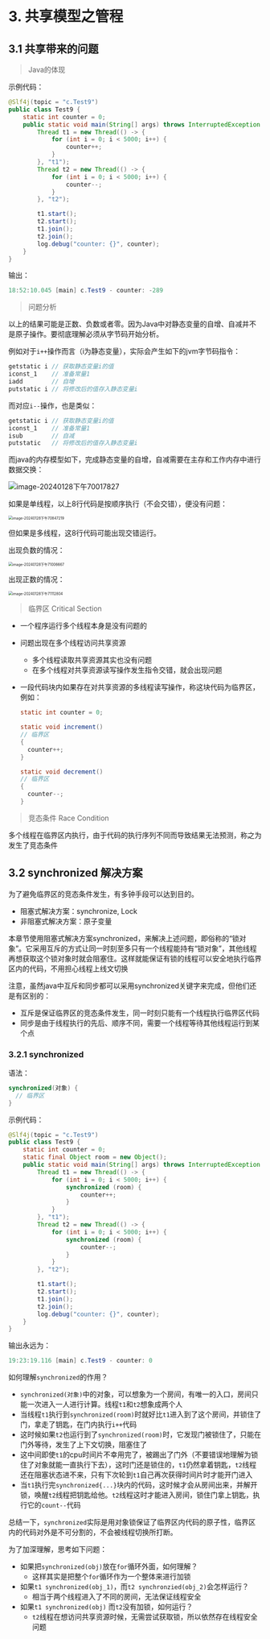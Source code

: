 # 3. 共享模型之管程

## 3.1 共享带来的问题

> Java的体现

示例代码：

```java
@Slf4j(topic = "c.Test9")
public class Test9 {
    static int counter = 0;
    public static void main(String[] args) throws InterruptedException {
        Thread t1 = new Thread(() -> {
            for (int i = 0; i < 5000; i++) {
                counter++;
            }
        }, "t1");
        Thread t2 = new Thread(() -> {
            for (int i = 0; i < 5000; i++) {
                counter--;
            }
        }, "t2");

        t1.start();
        t2.start();
        t1.join();
        t2.join();
        log.debug("counter: {}", counter);
    }
}
```

输出：

```java
18:52:10.045 [main] c.Test9 - counter: -289
```

> 问题分析

以上的结果可能是正数、负数或者零。因为Java中对静态变量的自增、自减并不是原子操作。要彻底理解必须从字节码开始分析。

例如对于`i++`操作而言（i为静态变量），实际会产生如下的jvm字节码指令：

```java
getstatic i // 获取静态变量i的值
iconst_1    // 准备常量1
iadd        // 自增
putstatic i // 将修改后的值存入静态变量i
```

而对应`i--`操作，也是类似：

```java
getstatic i // 获取静态变量i的值
iconst_1    // 准备常量1
isub        // 自减
putstatic   // 将修改后的值存入静态变量i
```

而java的内存模型如下，完成静态变量的自增，自减需要在主存和工作内存中进行数据交换：

![image-20240128下午70017827](/images/concurrency/1/8.png)

如果是单线程，以上8行代码是按顺序执行（不会交错），便没有问题：

<img src="/images/concurrency/1/9.png" alt="image-20240128下午70847219" style="zoom:50%;" />

但如果是多线程，这8行代码可能出现交错运行。

出现负数的情况：

<img src="/images/concurrency/1/10.png" alt="image-20240128下午71006667" style="zoom:50%;" />

出现正数的情况：

<img src="/images/concurrency/1/11.png" alt="image-20240128下午71112804" style="zoom:50%;" />

> 临界区 Critical Section

- 一个程序运行多个线程本身是没有问题的

- 问题出现在多个线程访问共享资源

  - 多个线程读取共享资源其实也没有问题
  - 在多个线程对共享资源读写操作发生指令交错，就会出现问题

- 一段代码块内如果存在对共享资源的多线程读写操作，称这块代码为临界区，例如：

  ```java
  static int counter = 0;
  
  static void increment()
  // 临界区
  {
    counter++;
  }
  
  static void decrement()
  // 临界区
  {
    counter--;
  }
  ```

> 竞态条件 Race Condition

多个线程在临界区内执行，由于代码的执行序列不同而导致结果无法预测，称之为发生了竞态条件

## 3.2 synchronized 解决方案

为了避免临界区的竞态条件发生，有多钟手段可以达到目的。

- 阻塞式解决方案：synchronize, Lock
- 非阻塞式解决方案：原子变量

本章节使用阻塞式解决方案synchronized，来解决上述问题，即俗称的“锁对象”。它采用互斥的方式让同一时刻至多只有一个线程能持有“锁对象”，其他线程再想获取这个锁对象时就会阻塞住。这样就能保证有锁的线程可以安全地执行临界区内的代码，不用担心线程上线文切换

注意，虽然java中互斥和同步都可以采用synchronized关键字来完成，但他们还是有区别的：

- 互斥是保证临界区的竞态条件发生，同一时刻只能有一个线程执行临界区代码
- 同步是由于线程执行的先后、顺序不同，需要一个线程等待其他线程运行到某个点

### 3.2.1 synchronized

语法：

```java
synchronized(对象) {
  // 临界区
}
```

示例代码：

```java
@Slf4j(topic = "c.Test9")
public class Test9 {
    static int counter = 0;
    static final Object room = new Object();
    public static void main(String[] args) throws InterruptedException {
        Thread t1 = new Thread(() -> {
            for (int i = 0; i < 5000; i++) {
                synchronized (room) {
                    counter++;
                }
            }
        }, "t1");
        Thread t2 = new Thread(() -> {
            for (int i = 0; i < 5000; i++) {
                synchronized (room) {
                    counter--;
                }
            }
        }, "t2");

        t1.start();
        t2.start();
        t1.join();
        t2.join();
        log.debug("counter: {}", counter);
    }
}
```

输出永远为：

```java
19:23:19.116 [main] c.Test9 - counter: 0
```

如何理解`synchronized`的作用？

- `synchronized(对象)`中的对象，可以想象为一个房间，有唯一的入口，房间只能一次进入一人进行计算。线程`t1`和`t2`想象成两个人
- 当线程`t1`执行到`synchronized(room)`时就好比`t1`进入到了这个房间，并锁住了门，拿走了钥匙，在门内执行`i++`代码
- 这时候如果`t2`也运行到了`synchronized(room)`时，它发现门被锁住了，只能在门外等待，发生了上下文切换，阻塞住了
- 这中间即使`t1`的cpu时间片不幸用完了，被踢出了门外（不要错误地理解为锁住了对象就能一直执行下去），这时门还是锁住的，`t1`仍然拿着钥匙，`t2`线程还在阻塞状态进不来，只有下次轮到`t1`自己再次获得时间片时才能开门进入
- 当`t1`执行完`synchronized{...}`块内的代码，这时候才会从房间出来，并解开锁，唤醒`t2`线程把钥匙给他。`t2`线程这时才能进入房间，锁住门拿上钥匙，执行它的`count--`代码

总结一下，`synchronized`实际是用对象锁保证了临界区内代码的原子性，临界区内的代码对外是不可分割的，不会被线程切换所打断。

为了加深理解，思考如下问题：

- 如果把`synchronized(obj)`放在`for`循环外面，如何理解？
  - 这样其实是把整个`for`循环作为一个整体来进行加锁
- 如果`t1 synchronized(obj_1)`，而`t2 synchronzied(obj_2)`会怎样运行？
  - 相当于两个线程进入了不同的房间，无法保证线程安全
- 如果`t1 synchronized(obj)` 而`t2`没有加锁，如何运行？
  - `t2`线程在想访问共享资源时候，无需尝试获取锁，所以依然存在线程安全问题